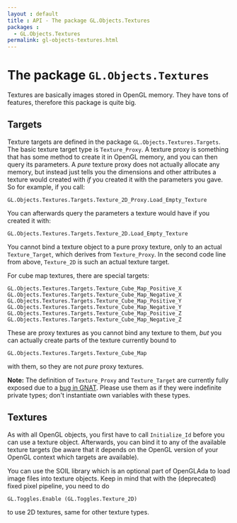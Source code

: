```yaml
---
layout : default
title : API - The package GL.Objects.Textures
packages :
  - GL.Objects.Textures
permalink: gl-objects-textures.html
---
```


# The package `GL.Objects.Textures`

Textures are basically images stored in OpenGL memory. They have tons of features,
therefore this package is quite big.

## Targets

Texture targets are defined in the package `GL.Objects.Textures.Targets`. The basic
texture target type is `Texture_Proxy`. A texture proxy is something that has some
method to create it in OpenGL memory, and you can then query its parameters. A *pure*
texture proxy does not actually allocate any memory, but instead just tells you the
dimensions and other attributes a texture would created with *if* you created it with
the parameters you gave. So for example, if you call:

    GL.Objects.Textures.Targets.Texture_2D_Proxy.Load_Empty_Texture

You can afterwards query the parameters a texture would have if you created it with:

    GL.Objects.Textures.Targets.Texture_2D.Load_Empty_Texture

You cannot bind a texture object to a pure proxy texture, only to an actual
`Texture_Target`, which derives from `Texture_Proxy`. In the second code line from
above, `Texture_2D` is such an actual texture target.

For cube map textures, there are special targets:

    GL.Objects.Textures.Targets.Texture_Cube_Map_Positive_X
    GL.Objects.Textures.Targets.Texture_Cube_Map_Negative_X
    GL.Objects.Textures.Targets.Texture_Cube_Map_Positive_Y
    GL.Objects.Textures.Targets.Texture_Cube_Map_Negative_Y
    GL.Objects.Textures.Targets.Texture_Cube_Map_Positive_Z
    GL.Objects.Textures.Targets.Texture_Cube_Map_Negative_Z

These are proxy textures as you cannot bind any texture to them, *but* you can
actually create parts of the texture currently bound to

    GL.Objects.Textures.Targets.Texture_Cube_Map

with them, so they are not *pure* proxy textures.

**Note:** The definition of `Texture_Proxy` and `Texture_Target` are currently fully
exposed due to a [bug in GNAT][1]. Please use them as if they were indefinite private
types; don't instantiate own variables with these types.

## Textures

As with all OpenGL objects, you first have to call `Initialize_Id` before you can use
a texture object. Afterwards, you can bind it to any of the available texture targets
(be aware that it depends on the OpenGL version of your OpenGL context which targets
are available).

You can use the SOIL library which is an optional part of OpenGLAda to load image files
into texture objects. Keep in mind that with the (deprecated) fixed pixel pipeline, you
need to do

    GL.Toggles.Enable (GL.Toggles.Texture_2D)

to use 2D textures, same for other texture types.

 [1]: http://gcc.gnu.org/bugzilla/show_bug.cgi?id=58881